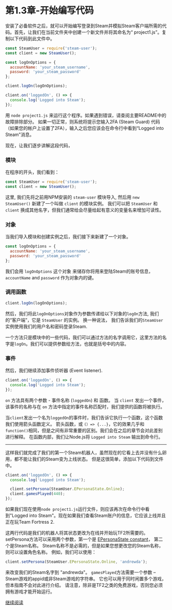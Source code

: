 # 第1.3章-开始编写代码

安装了必备软件之后，就可以开始编写登录到Steam并模拟Steam客户端所需的代码。首先，让我们在当前文件夹中创建一个新文件并将其命名为“ project1.js”。复制以下代码到此文件中。

```js
const SteamUser = require('steam-user');
const client = new SteamUser();

const logOnOptions = {
  accountName: 'your_steam_username',
  password: 'your_steam_password'
};

client.logOn(logOnOptions);

client.on('loggedOn', () => {
  console.log('Logged into Steam');
});
```

用 `node project1.js` 来运行这个程序。如果遇到错误，请查阅主要README中的故障排除部分。 
如果一切正常，则系统将提示您输入2FA (Steam Guard) 代码（如果您的帐户上设置了2FA），输入之后您应该会在命令行中看到“Logged into Steam”消息。

现在，让我们逐步讲解这段代码，

### 模块

在程序的开头，我们看到：

```js
const SteamUser = require('steam-user');
const client = new SteamUser();
```

这里, 我们先将之前用NPM安装的 `steam-user` 模块导入, 然后用 `new SteamUser()` 新建了一个叫做 `client` 的模块实例。
我们可以把 `SteamUser` 和 `client` 换成其他名字，但我们通常给会尽量给起有意义的变量名来增加可读性。


### 对象

当我们导入模块和创建实例之后，我们接下来新建了一个对象。

```js
const logOnOptions = {
  accountName: 'your_steam_username',
  password: 'your_steam_password'
};
```

我们会用 `logOnOptions` 这个对象 来储存你将用来登陆Steam的账号信息，`accountName` and
`password` 作为对象内的键。

### 调用函数

```js
client.logOn(logOnOptions);
```

然后，我们将此`logOnOptions`对象作为参数传递给以下对象的`logOn`方法, 我们的“客户端”，它是 `SteamUser` 的实例。 换一种说法，
我们告诉我们的`SteamUser`实例使用我们的用户名和密码登录Steam.


一个方法只是模块中的一些代码，我们可以通过方法的名字调用它，这里方法的名字是`logOn`。我们可以提供参数给方法，也就是括号中的内容。

### 事件

然后，我们继续添加事件侦听器 (Event listener).

```js
client.on('loggedOn', () => {
  console.log('Logged into Steam');
});
```



`on` 方法具有两个参数 - 事件名称 (`loggedOn`) 和 函数。 当 `client` 发出一个事件，该事件的名称与在 `on` 方法中指定的事件名称匹配时，我们提供的函数将被执行。


当`client`发出一个名为`loggedOn`的事件时，我们告诉它执行一个函数，这个函数我们使用箭头函数定义。 箭头函数，或 `(）=> {...}`，它的效果几乎和 `function()`相同，但是之间有非常重要的区别。我们会在之后的章节会对此差别进行解释。
在函数内部，我们让Node.js将 `Logged into Steam` 输出到命令行。

-----

这样我们就完成了我们的第一个Steam机器人，虽然现在的它看上去并没有什么卵用，都不能让我们的Steam变为上线状态。
但是这很简单，添加以下代码到文件中。



```js
client.on('loggedOn', () => {
  console.log('Logged into Steam');

  client.setPersona(SteamUser.EPersonaState.Online);
  client.gamesPlayed(440);
});
```

如果我们现在使用`node project1.js`运行文件，则应该再次在命令行中看到"Logged into
Steam"。现在如果我们查看Steam账户的信息，它应该上线并且正在玩Team Fortress 2.

这两行代码是我们的机器人将其状态更改为在线并开始玩TF2所需要的。 setPersona方法可以采用两个参数，第一个是 [EPersonaState constant](https://github.com/DoctorMcKay/node-steam-user/blob/master/enums/EPersonaState.js)，
第二个是Steam名称。 Steam名称不是必需的，但是如果您想更改您的Steam名称，则可以设置角色名称。 例如，我们可以使用：



```js
client.setPersona(SteamUser.EPersonaState.Online, 'andrewda');
```

来改变我们的Steam名字到 "andrewda"。 `gamesPlayed`方法需要一个参数 – Steam游戏的appid或非Steam游戏的字符串。 它也可以用于同时闲置多个游戏，但本指南不会对此进行介绍。 请注意，除非是TF2之类的免费游戏，否则您必须拥有游戏才能开始运行。



[继续阅读](../Chapter%201.4%20-%20TOTP)
